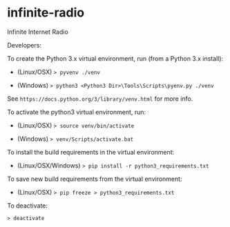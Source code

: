 # infinite-radio
Infinite Internet Radio

Developers:

To create the Python 3.x virtual environment, run (from a Python 3.x install):

- (Linux/OSX) ```> pyvenv ./venv```

- (Windows) ```> python3 <Python3 Dir>\Tools\Scripts\pyenv.py ./venv```

See `https://docs.python.org/3/library/venv.html` for more info. 

To activate the python3 virtual environment, run:

- (Linux/OSX) ```> source venv/bin/activate```

- (Windows) ```> venv/Scripts/activate.bat```

To install the build requirements in the virtual environment:

- (Linux/OSX/Windows) ```> pip install -r python3_requirements.txt```

To save new build requirements from the virtual environment:

- (Linux/OSX) ```> pip freeze > python3_requirements.txt```

To deactivate:

```> deactivate```

